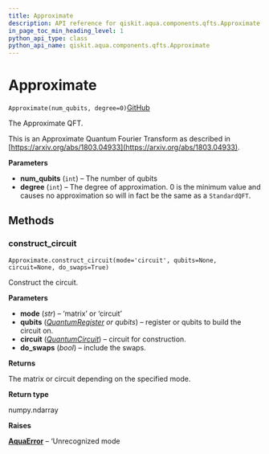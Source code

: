 ```yaml
---
title: Approximate
description: API reference for qiskit.aqua.components.qfts.Approximate
in_page_toc_min_heading_level: 1
python_api_type: class
python_api_name: qiskit.aqua.components.qfts.Approximate
---
```


# Approximate

<span id="qiskit.aqua.components.qfts.Approximate" />

`Approximate(num_qubits, degree=0)`[GitHub](https://github.com/qiskit-community/qiskit-aqua/tree/stable/0.7/qiskit/aqua/components/qfts/approximate.py "view source code")

The Approximate QFT.

This is an Approximate Quantum Fourier Transform as described in [https://arxiv.org/abs/1803.04933](https://arxiv.org/abs/1803.04933).

**Parameters**

*   **num\_qubits** (`int`) – The number of qubits
*   **degree** (`int`) – The degree of approximation. 0 is the minimum value and causes no approximation so will in fact be the same as a `StandardQFT`.

## Methods

### construct\_circuit

<span id="qiskit.aqua.components.qfts.Approximate.construct_circuit" />

`Approximate.construct_circuit(mode='circuit', qubits=None, circuit=None, do_swaps=True)`

Construct the circuit.

**Parameters**

*   **mode** (*str*) – ‘matrix’ or ‘circuit’
*   **qubits** ([*QuantumRegister*](qiskit.circuit.QuantumRegister "qiskit.circuit.QuantumRegister") *or qubits*) – register or qubits to build the circuit on.
*   **circuit** ([*QuantumCircuit*](qiskit.circuit.QuantumCircuit "qiskit.circuit.QuantumCircuit")) – circuit for construction.
*   **do\_swaps** (*bool*) – include the swaps.

**Returns**

The matrix or circuit depending on the specified mode.

**Return type**

numpy.ndarray

**Raises**

[**AquaError**](qiskit.aqua.AquaError "qiskit.aqua.AquaError") – ‘Unrecognized mode

